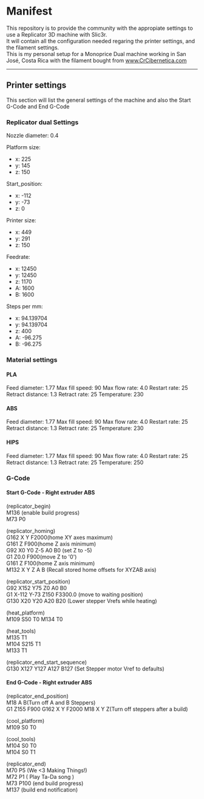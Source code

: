 # Manifest 
This repository is to provide the community with the appropiate settings to use a Replicator 3D machine with Slic3r.  
It will contain all the configuration needed regaring the printer settings, and the filament settings.  
This is my personal setup for a Monoprice Dual machine working in San José, Costa Rica with the filament bought from www.CrCibernetica.com  

---

## Printer settings  
This section will list the general settings of the machine and also the Start G-Code and End G-Code  
### Replicator dual Settings  
Nozzle diameter: 0.4  

Platform size:
  * x: 225 
  * y: 145 
  * z: 150
  
Start_position: 
  * x: -112 
  * y: -73 
  * z: 0
  
Printer size: 
  * x: 449 
  * y: 291 
  * z: 150
  
Feedrate: 
  * x: 12450 
  * y: 12450 
  * z: 1170 
  * A: 1600 
  * B: 1600
  
Steps per mm: 
  * x: 94.139704 
  * y: 94.139704 
  * z: 400 
  * A: -96.275 
  * B: -96.275
  
### Material settings  
#### PLA  
Feed diameter: 1.77
Max fill speed: 90
Max flow rate: 4.0
Restart rate: 25
Retract distance: 1.3
Retract rate: 25
Temperature: 230

#### ABS

Feed diameter: 1.77
Max fill speed: 90
Max flow rate: 4.0
Restart rate: 25
Retract distance: 1.3
Retract rate: 25
Temperature: 230

#### HIPS

Feed diameter: 1.77
Max fill speed: 90
Max flow rate: 4.0
Restart rate: 25
Retract distance: 1.3
Retract rate: 25
Temperature: 250

### G-Code 
#### Start G-Code - Right extruder ABS 
(replicator_begin)  
M136 (enable build progress)  
M73 P0  

(replicator_homing)  
G162 X Y F2000(home XY axes maximum)   
G161 Z F900(home Z axis minimum)  
G92 X0 Y0 Z-5 A0 B0 (set Z to -5)  
G1 Z0.0 F900(move Z to '0')  
G161 Z F100(home Z axis minimum)  
M132 X Y Z A B (Recall stored home offsets for XYZAB axis)  

(replicator_start_position)  
G92 X152 Y75 Z0 A0 B0  
G1 X-112 Y-73 Z150 F3300.0 (move to waiting position)  
G130 X20 Y20 A20 B20 (Lower stepper Vrefs while heating)  

(heat_platform)  
M109 S50 T0 M134 T0  

(heat_tools)  
M135 T1  
M104 S215 T1  
M133 T1  

(replicator_end_start_sequence)  
G130 X127 Y127 A127 B127 (Set Stepper motor Vref to defaults)  

#### End G-Code - Right extruder ABS 
(replicator_end_position)  
M18 A B(Turn off A and B Steppers)  
G1 Z155 F900 G162 X Y F2000 M18 X Y Z(Turn off steppers after a build)  

(cool_platform)  
M109 S0 T0  

(cool_tools)  
M104 S0 T0  
M104 S0 T1  

(replicator_end)  
M70 P5 (We <3 Making Things!)  
M72 P1 ( Play Ta-Da song )  
M73 P100 (end build progress)  
M137 (build end notification)  